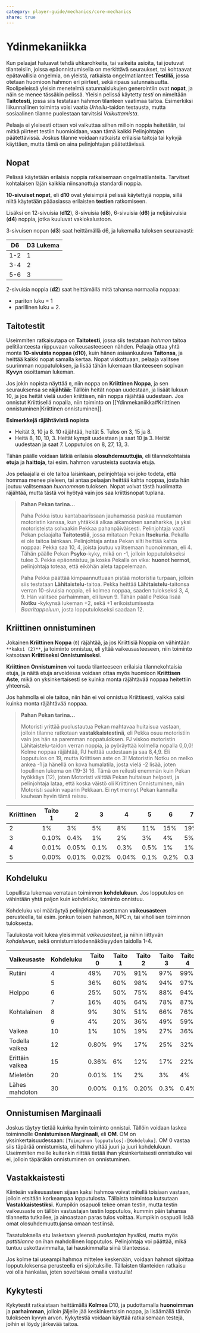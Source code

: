 ```yaml
---
category: player-guide/mechanics/core-mechanics
share: true
---
```

# Ydinmekaniikka

Kun pelaajat haluavat tehdä uhkarohkeita, tai vaikeita asioita, tai joutuvat tilanteisiin, joissa epäonnistumisella on merkittävä seuraukset, tai kohtaavat epätavallisia ongelmia, on yleistä, ratkaista ongelmatilanteet **Testillä**, jossa otetaan huomioon hahmon eri piirteet, sekä ripaus satunnaisuutta. Roolipeleissä yleisin menetelmä satunnaislukujen generointiin ovat **nopat**, ja näin se menee tässäkin pelissä. Yleisin pelissä käytetty *testi* on nimeltään **Taitotesti**, jossa siis testataan hahmon tilanteen vaatimaa taitoa. Esimerkiksi liikunnallinen toiminta voisi vaatia *Urheilu*-taidon testausta, mutta sosiaalinen tilanne puolestaan tarvitsisi *Vaikuttamista*.

Pelaaja ei yleisesti ottaen voi vaikuttaa siihen milloin noppia heitetään, tai mitkä piirteet testiin huomioidaan, vaan tämä kaikki Pelinjohtajan päätettävissä. Joskus tilanne voidaan ratkaista erilaisia taitoja tai kykyjä käyttäen, mutta tämä on aina pelinjohtajan päätettävissä.

## Nopat

Pelissä käytetään erilaisia noppia ratkaisemaan ongelmatilanteita. Tarvitset kohtalaisen läjän kaikkia niinsanottuja standardi noppia.

**10-sivuiset nopat**, eli **d10** ovat yleisimpiä pelissä käytettyjä noppia, sillä niitä käytetään pääasiassa erilaisten **testien** ratkomiseen.

Lisäksi on 12-sivuisia (**d12**), 8-sivuisia (**d8**), 6-sivuisia (**d6**) ja neljäsivuisia (**d4**) noppia, jotka kuuluvat vakiokalustoon.

3-sivuisen nopan (**d3**) saat heittämällä d6, ja lukemalla tuloksen seuraavasti:

| D6  | D3 Lukema |
| --- | --------- |
| 1-2 | 1         |
| 3-4 | 2         |
| 5-6 | 3         |

2-sivuisia noppia (**d2**) saat heittämällä mitä tahansa normaalia noppaa:
- pariton luku = 1
- parillinen luku = 2.

## Taitotestit

Useimmiten ratkaisutapa on **Taitotesti**, jossa siis testataan *hahmon* taitoa pelitilanteesta riippuvaan vaikeusasteeseen nähden. Pelaaja ottaa yhtä monta **10-sivuista noppaa (d10)**, kuin hänen asiaankuuluva **Taitonsa**, ja heittää kaikki nopat samalla kertaa. Nopat viskottuaan, pelaaja valitsee suurimman noppatuloksen, ja lisää tähän lukemaan tilanteeseen sopivan **Kyvyn** osoittaman lukeman.

Jos jokin nopista näyttää `0`, niin noppa on **Kriittinen Noppa**, ja sen seurauksensa se **räjähtää:** Tällöin heität nopan uudestaan, ja lisäät lukuun 10, ja jos heität vielä uuden kriittisen, niin noppa räjähtää uudestaan. Jos onnistut Kriittisellä nopalla, niin toiminto on [[Ydinmekaniikka#Kriittinen onnistuminen|Kriittinen onnistuminen]].

**Esimerkkejä räjähtävistä nopista**
- Heität 3, 10 ja 8. 10 räjähtää, heität 5. Tulos on 3, 15 ja 8.
- Heitä 8, 10, 10, 3. Heität kympit uudestaan ja saat 10 ja 3. Heität uudestaan ja saat 7. Lopputulos on 8, 27, 13, 3.

Tähän päälle voidaan lätkiä erilaisia **olosuhdemuuttujia**, eli tilannekohtaisia **etuja** ja **haittoja**, tai esim. hahmon varusteista suotavia etuja.

Jos pelaajalla ei ole taitoa laisinkaan, pelinjohtaja voi joko todeta, että hommaa menee pieleen, tai antaa pelaajan heittää kahta noppaa, josta hän joutuu valitsemaan *huonomman* tuloksen. Nopat voivat tästä huolimatta räjähtää, mutta tästä voi hyötyä vain jos saa kriittisnopat tuplana.


> **Pahan Pekan tarina...**
>
> Paha Pekka istuu kantabaarissaan jauhamassa paskaa muutaman motoristin kanssa, kun yhtäkkiä alkaa aikamoinen sanaharkka, ja yksi motoristeista solvaakin Pekkaa pahanpäiväisesti. Pelinjohtaja vaatii Pekan pelaajalta **Taitotestiä**, jossa mitataan Pekan **Itsekuria**. Pekalla ei ole taitoa lainkaan. Pelinjohtaja antaa Pekan silti heittää kahta noppaa: Pekka saa 10, 4, joista joutuu valitsemaan huonoimman, eli 4. Tähän päälle Pekan **Psyko**-kyky, mikä on -1, jolloin lopputulokseksi tulee 3. Pekka epäonnistuu, ja koska Pekalla on vika: **huonot hermot**, pelinjohtaja toteaa, että eiköhän aleta tappelemaan.
>
> Paha Pekka päättää kimpaannuttuaan pistää motoristia turpaan, jolloin siis testataan **Lähitaistelu**-taitoa. Pekka heittää **Lähitaistelu**-taitonsa verran 10-sivuisia noppia, eli kolmea noppaa, saaden tulokseksi 3, 4, 9. Hän valitsee parhaimman, eli luvun 9. Tähän päälle Pekka lisää **Notku** -kykynsä lukeman +2, sekä +1 erikoistumisesta *Baaritappeluun*, josta lopputulokseksi saadaan 12.


## Kriittinen onnistuminen

Jokainen **Kriittinen Noppa** (`0`) räjähtää, ja jos Kriittisiä Noppia on vähintään `**kaksi (2)**`, ja toiminto onnistuu, eli yltää vaikeusasteeseen, niin toiminto katsotaan **Kriittiseksi Onnistumiseksi**.

**Kriittinen Onnistuminen** voi tuoda tilanteeseen erilaisia tilannekohtaisia etuja, ja näitä etuja arvoidessa voidaan ottaa myös huomioon **Kriittisen Aste**, mikä on yksinkertaisesti se kuinka monta räjähtävää noppaa heitettiin yhteensä.

Jos hahmolla ei ole taitoa, niin hän ei voi onnistua Kriittisesti, vaikka saisi kuinka monta räjähtävää noppaa.

> **Pahan Pekan tarina...**
>
> Motoristi yrittää puolustautua Pekan mahtavaa huitaisua vastaan, jolloin tilanne ratkotaan **vastakkaistestinä**, eli Pekka osuu motoristiin vain jos hän sa paremman noppatuloksen. PJ viskoo motoristin Lähitaistelu-taidon verran noppia, ja pyöräyttää kolmella nopalla 0,0,0! Kolme noppaa räjähtää, PJ heittää uudestaan ja saa 8,4,9. Eli lopputulos on 19, mutta Kriittisen aste on 3! Motoristin Notku on melko ankea -1 ja hänellä on kova humalatila, josta vielä -2 lisää, joten lopullinen lukema on (19-3) 16. Tämä on reilusti enemmän kuin Pekan hyökkäys (12), joten Motoristi välttää Pekan huitaisun helposti, ja pelinjohtaja lataa, että koska väistö oli Kriittinen Onnistuminen, niin Motoristi saakin vaparin Pekkaan. Ei nyt mennyt Pekan kannalta kauhean hyvin tämä reissu.

| Kriittinen | Taito 1 | 2     | 3     | 4     | 5    | 6    | 7    | 8    | 9    | 10   |
| ---------- | ------- | ----- | ----- | ----- | ---- | ---- | ---- | ---- | ---- | ---- |
| 2          | 1%      | 3%    | 5%    | 8%    | 11%  | 15%  | 19%  | 23%  | 26%  | 30%  |
| 3          | 0.10%   | 0.4%  | 1%    | 2%    | 3%   | 4%   | 5%   | 7%   | 9%   | 11%  |
| 4          | 0.01%   | 0.05% | 0.1%  | 0.3%  | 0.5% | 1%   | 1%   | 2%   | 2,5% | 3,5% |
| 5          | 0.00%   | 0.01% | 0.02% | 0.04% | 0.1% | 0.2% | 0.3% | 0,4% | 0,6% | 1%   |

## Kohdeluku

Lopullista lukemaa verrataan toiminnon **kohdelukuun**. Jos lopputulos on vähintään yhtä paljon kuin *kohdeluku*, toiminto onnistuu.

Kohdeluku voi määräytyä pelinjohtajan asettaman **vaikeusasteen** perusteella, tai esim. jonkun toisen hahmon, NPC:n, tai vihollisen toiminnon tuloksesta.

Taulukosta voit lukea yleisimmät *vaikeusasteet*, ja niihin liittyvän *kohdeluvun*, sekä onnistumistodennäköisyyden taidolla 1-4.

| Vaikeusaste     | Kohdeluku | Taito 0 | Taito 1 | Taito 2 | Taito 3 | Taito 4 | Taito 5 |
| --------------- | --------- | ------- | ------- | ------- | ------- | ------- | ------- |
| Rutiini         | 4         | 49%     | 70%     | 91%     | 97%     | 99%     | 99%     |
|                 | 5         | 36%     | 60%     | 98%     | 94%     | 97%     | 99%     |
| Helppo          | 6         | 25%     | 50%     | 75%     | 88%     | 94%     | 97%     |
|                 | 7         | 16%     | 40%     | 64%     | 78%     | 87%     | 92%     |
| Kohtalainen     | 8         | 9%      | 30%     | 51%     | 66%     | 76%     | 83%     |
|                 | 9         | 4%      | 20%     | 36%     | 49%     | 59%     | 67%     |
| Vaikea          | 10        | 1%      | 10%     | 19%     | 27%     | 36%     | 41%     |
| Todella vaikea  | 12        | 0.80%   | 9%      | 17%     | 25%     | 32%     | 37%      |
| Erittäin vaikea | 15        | 0.36%   | 6%      | 12%     | 17%     | 22%     | 26%      |
| Mieletön        | 20        | 0.01%   | 1%      | 2%      | 3%      | 4%      | 5%      |
| Lähes mahdoton  | 30        | 0.00%   | 0.1%    | 0.20%   | 0.3%    | 0.4%    | 0.5%   |


## Onnistumisen Marginaali

Joskus täytyy tietää kuinka hyvin toiminto onnistui. Tällöin voidaan laskea toiminnolle **Onnistumisen Marginaali**, eli **OM**. OM on yksinkertaisuudessaan: `[Toiminnon lopputulos]-[Kohdeluku]`. OM 0 vastaa siis täpärää onnistumista, eli hahmo yltää juuri ja juuri kohdelukuun. Useimmiten meille kuitenkin riittää tietää ihan yksinkertaisesti onnistuiko vai ei, jolloin täpäräkin onnistuminen on onnistuminen.

## Vastakkaistesti

Kiinteän vaikeusasteen sijaan kaksi hahmoa voivat mitellä toisiaan vastaan, jolloin etsitään korkeampaa lopputulosta. Tällaista toimintoa kutsutaan **Vastakkaistestiksi**. Kumpikin osapuoli tekee oman testin, mutta testin vaikeusaste on tällöin vastustajan testin lopputulos, kummin päin tahansa tilannetta tutkailee, ja ainoastaan paras tulos voittaa. Kumpikin osapuoli lisää omat olosuhdemuuttujansa omaan testiinsä.

Tasatuloksella etu lasketaan yleensä *puolustajan* hyväksi, mutta myös *pattitilanne* on ihan mahdollinen lopputulos. Pelinjohtaja voi päättää, mikä tuntuu uskottavimmalta, tai hauskimmalta siinä tilanteessa.

Jos kolme tai useampi hahmoa mittelee keskenään, voidaan hahmot sijoittaa lopputuloksensa perusteella eri sijoituksille. Tällaisten tilanteiden ratkaisu voi olla hankalaa, joten soveltakaa omalla vastuulla!

## Kykytesti

Kykytestit ratkaistaan heittämällä **Kolmea** D10, ja pudottamalla **huonoimman** ja **parhaimman**, jolloin jäljelle jää keskinkertaisin noppa, ja lisäämällä tämän tulokseen kyvyn arvon. Kykytestiä voidaan käyttää ratkaisemaan testejä, joihin ei löydy järkevää taitoa.
